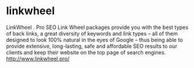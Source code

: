 linkwheel
=========

LinkWheel . Pro SEO Link Wheel packages provide you with the best types of back links, a great diversity of keywords and link types – all of them designed to look 100% natural in the eyes of Google – thus being able to provide extensive, long-lasting, safe and affordable SEO results to our clients and keep their website on the top page of search engines. http://www.linkwheel.pro/
